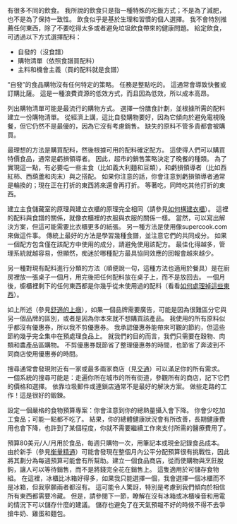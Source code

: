 有很多不同的飲食。
我所說的飲食只是指一種特殊的吃飯方式；不是為了減肥，也不是為了保持一致性。
飲食似乎是基於生理和習慣的個人選擇。
我不會特別推薦任何東西，除了不要吃得太多或者避免垃圾飲食帶來的健康問題。
給定飲食，可透過以下方式選擇配料：
- 自發的（沒食譜）
- 購物清單（依照食譜買配料）
- 主料和機會主義（買的配料就是食譜）

“自發”的食品購物沒有任何特定的策略。
任務是整點吃的。
這通常會導致快餐或訂購比薩。
這是一種浪費資源的低效方式，而且因為低效，所以成本高昂。

列出購物清單可能是最流行的購物方式。
選擇一份膳食計劃，並根據所需的配料建立一份購物清單。
從經濟上講，這比自發購物要好，因為它傾向於避免電視晚餐，但它仍然不是最優的，因為它沒有考慮銷售。
缺失的原料不管多貴都會被購買。

最理想的方法是購買配料，然後根據可用的配料確定配方。
這使得人們可以購買特價食品，通常是虧損領導者。
因此，超市的銷售策略決定了晚餐的種類。
為了實現這一點，有必要屯一些主食（比如義大利麵和豆類），和虧損領導者（比如西紅柿、西葫蘆和肉末）與之搭配。
如果你注意的話，你會注意到虧損領導者通常是輪換的；現在正在打折的東西將來還會再打折。
等著吃，同時吃其他打折的東西。

建立主食儲藏室的原理與建立衣櫃的原理完全相同（請參見[如何構建衣櫃]()）。
這裡的配料與食譜的關係，就像衣櫃裡的衣服與衣服的關係一樣。
當然，可以寫出解決方案，但這可能需要比衣櫃更多的紙張。
另一種方法是使用像supercook.com來做這件事。
傳統上最好的方法是學習幾種食譜，並注意它們的共同成分。
如果一個配方包含僅在該配方中使用的成分，請避免使用該配方。
最佳化得越多，管理系統就越容易，但顯然，痴迷於哪種配方最具協同效應的回報會越來越少。

另一種對現有配料進行分類的方法（順便說一句，這種方法也適用於餐具）是在廚房裡放一張桌子一個月，用完後把任何配料放在桌子上，而不是放回去。
一個月後，櫥櫃裡剩下的任何東西都是你幾乎從未使用過的配料（看看[如何處理掉這些東西]()）。

如上所述（參見[舒適的上癮]()），如果一個品牌需要廣告，可能是因為很難區分它與另一個品牌的區別，或者是因為你本來就不想購買該產品。
我使用的所有原料似乎都沒有優惠券，所以我不剪優惠券。
我承認優惠券能帶來可觀的節約，但這些節約幾乎完全集中在預處理食品上。
就我們的目的而言，我們只需要在穀物、肉類和農產品區購物。
不剪優惠券既節省了整理優惠券的時間，也節省了奔波到不同商店使用優惠券的時間。

搜尋通常會發現附近有一家或最多兩家商店（見[交通]()）可以滿足你的所有需求。
一個系統的搜尋可能是：走遍你所在城市的所有街道，參觀所有的商店，記下它們的價格和選擇。
依靠垃圾郵件或連鎖店通常不是最好的解決方案。
做些走路的工作！這是很好的鍛鍊。

設定一個嚴格的食物預算專案：你會注意到你的總熱量攝入會下降。
你會少吃加工食品；可能一點都不吃了。
結果，你的總體健康狀況會有所改善，長期健康費用也會下降，也許到了某個程度，你就不需要繼續工作來支付所需的醫療費用了。

預算80美元/人/月用於食品，每週只購物一次，用筆記本或現金記錄食品成本。
由於新手（參見[衡量精通]()）可能會發現在整個月內公平分配預算很有挑戰性，因此將其劃分為每週預算可能會有所幫助。建立一個食品商店，從而使購物與烹飪脫鉤，讓人可以等待銷售，而不是將錢完全花在銷售上。
這隻適用於可儲存食物組。
在這裡，冰櫃比冰箱好得多，如果我只能選擇一個，我會選擇一個冰櫃而不是冰箱，但我寧願兩者都沒有。
這可能令人驚訝，特別是考慮到我們傾向於相信所有東西都需要冷藏。
但是，請參閱下一節，瞭解在沒有冰箱或冰櫃噪音和用電的情況下可以儲存什麼的建議。
儲存也避免了在天氣預報不好的時候不得不去爭搶牛奶、雞蛋和麵包。
